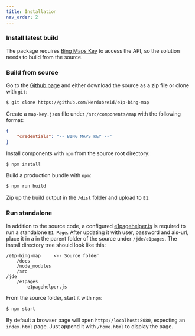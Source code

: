 ```yaml
---
title: Installation
nav_order: 2
---
```


### Install latest build

The package requires [Bing Maps Key](https://www.bingmapsportal.com/) to access the API, so the solution needs to build from the source.

### Build from source

Go to the [Github page](https://github.com/Herdubreid/e1p-bing-map) and either download the source as a zip file or clone with `git`:

```bash
$ git clone https://github.com/Herdubreid/e1p-bing-map
```

Create a `map-key.json` file under `/src/components/map` with the following format:

```json
{
    "credentials": "-- BING MAPS KEY --"
}
```

Install components with `npm` from the source root directory:

```bash
$ npm install
```

Build a production bundle with `npm`:

```bash
$ npm run build
```

Zip up the build output in the `/dist` folder and upload to `E1`.

### Run standalone

In addition to the source code, a configured [e1pagehelper.js](https://gist.github.com/Herdubreid/5daff3c5108a732b24ea1c735e1e721e) is required to run a standalone `E1 Page`.  After updating it with user, password and ais-url, place it in a in the parent folder of the source under `/jde/e1pages`.  The install directory tree should look like this:

```
/e1p-bing-map     <-- Source folder
    /docs
    /node_modules
    /src
/jde
    /e1pages
        e1pagehelper.js
```

From the source folder, start it with `npm`:

```bash
$ npm start
```

By default a browser page will open `http://localhost:8080`, expecting an `index.html` page.  Just append it with `/home.html` to display the page.
